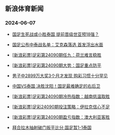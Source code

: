 ## 新浪体育新闻 
### 2024-06-07

+ [国足生死战或小胜泰国 提前晋级世亚预18强？](https://sports.sina.com.cn/l/2024-06-06/doc-inaxtxfp6350322.shtml)

+ [国足公布中泰战名单：艾克森落选 首发浮出水面](https://sports.sina.com.cn/china/2024-06-06/doc-inaxuqcf6131038.shtml)

+ [[新浪彩票]足彩第24090期任九：荷兰难言稳胜](https://sports.sina.com.cn/l/2024-06-06/doc-inaxtxfp6357166.shtml)

+ [[新浪彩票]足彩第24090期大势：国足重点防平](https://sports.sina.com.cn/l/2024-06-06/doc-inaxtxfp6356472.shtml)

+ [男子中2899万大奖3个月才发现 购彩习惯十分罕见](https://sports.sina.com.cn/l/2024-06-06/doc-inaxtxfp6346866.shtml)

+ [中国VS泰国 决胜沈阳！国足最难确定的右后卫](https://sports.sina.com.cn/china/2024-06-06/doc-inaxuive5032146.shtml)

+ [[新浪彩票]足彩第24090期冷热指数：越南低温取胜](https://sports.sina.com.cn/l/2024-06-06/doc-inaxtxfk5198511.shtml)

+ [[新浪彩票]足彩24090期投注策略：伊拉克信心不足](https://sports.sina.com.cn/l/2024-06-06/doc-inaxtxfk5201876.shtml)

+ [[新浪彩票]足彩第24090期盈亏指数：澳大利亚客胜](https://sports.sina.com.cn/l/2024-06-06/doc-inaxtxfk5199583.shtml)

+ [拜合拉木抽射破门扳平比分 国足暂1-1泰国](https://sports.sina.com.cn/china/national/2024-06-06/doc-inaxveyu4797269.shtml)

